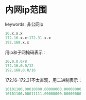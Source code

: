 # 内网ip范围

keywords: 非公网ip  

```r
10.x.x.x  
172.16.x.x~172.31.x.x  
192.168.x.x  
```

用ip和子网掩码表示：  
```r
10.0.0.0/8
172.16.0.0/12
192.168.0.0/16
```

172.16-172.31不太直观，用二进制表示：  
```r
10101100.00010000.00000000.00000000
10101100.00011111.00000000.00000000
```
